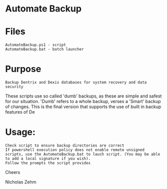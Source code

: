 # Automate Backup

# Files
    AutomateBackup.ps1 - script
    AutomateBackup.bat - batch launcher

# Purpose
    Backup Dentrix and Dexis databases for system recovery and data security
    
These scripts use so called 'dumb' backups, as these are simple and safest for our situation. 'Dumb' refers to a whole backup, verses a 'Smart' backup of changes. This is the final version that supports the use of built in backup features of De

# Usage:

    Check script to ensure backup directories are correct
    If powershell execution policy does not enable remote unsigned scripts, use the AutomateBackup.bat to lauch script. (You may be able to add a local signature if you wish).
    Follow the prompts the script provides

Cheers 

Nicholas Zehm
